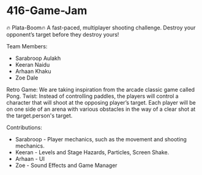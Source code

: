 # 416-Game-Jam

🔥 Plata-Boom🔥
A fast-paced, multiplayer shooting challenge. Destroy your opponent’s target before they destroy yours!

Team Members:
- Sarabroop Aulakh
- Keeran Naidu 
- Arhaan Khaku
- Zoe Dale

Retro Game: We are taking inspiration from the arcade classic game called Pong. 
Twist: Instead of controlling paddles, the players will control a character that will shoot at the opposing player’s target. Each player will be on one side of an arena with various obstacles in the way of a clear shot at the target.person's target.

Contributions:
- Sarabroop - Player mechanics, such as the movement and shooting mechanics.
- Keeran - Levels and Stage Hazards, Particles, Screen Shake.
- Arhaan - UI
- Zoe - Sound Effects and Game Manager

